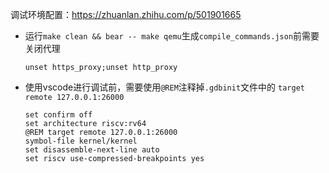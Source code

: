 调试环境配置：https://zhuanlan.zhihu.com/p/501901665

- 运行`make clean && bear -- make qemu`生成`compile_commands.json`前需要关闭代理

  ```shell
  unset https_proxy;unset http_proxy
  ```

- 使用vscode进行调试前，需要使用`@REM`注释掉`.gdbinit`文件中的
  `target remote 127.0.0.1:26000`
  ```
  set confirm off
  set architecture riscv:rv64
  @REM target remote 127.0.0.1:26000
  symbol-file kernel/kernel
  set disassemble-next-line auto
  set riscv use-compressed-breakpoints yes
  ```